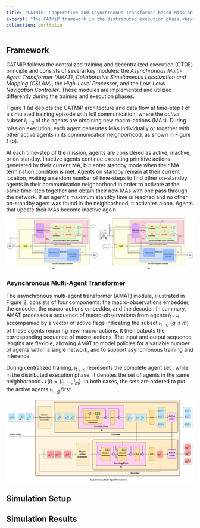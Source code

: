 ```yaml
---
title: "CATMiP: Cooperative and Asynchronous Transformer-based Mission Planning for Heterogeneous Teams of Mobile Robots"
excerpt: "The CATMiP framework in the distributed execution phase.<br/><img src='/images/CATMiP(Distributed).png'>"
collection: portfolio
---
```


## Framework
CATMiP follows the centralized training and decentralized execution (CTDE) principle and consists of several key modules: the *Asynchronous Multi-Agent Transformer (AMAT)*, *Collaborative Simultaneous Localization and Mapping (CSLAM)*, the *High-Level Processor*, and the *Low-Level Navigation Controller*.
These modules are implemented and utilized differently during the training and execution phases.

Figure 1 (a) depicts the CATMiP architecture and data flow at time-step $t$ of a simulated training episode with full communication, where the *active* subset $i_{1:g}$ of the agents are obtaining new macro-actions (MAs). During mission execution, each agent generates MAs individually or together with other active agents in its communication neighborhood, as shown in Figure 1 (b).

At each time-step of the mission, agents are considered as active, inactive, or on standby. Inactive agents continue executing primitive actions generated by their current MA, but enter standby mode when their MA termination condition is met. Agents on standby remain at their current location, waiting a random number of time-steps to find other on-standby agents in their communication neighborhood in order to activate at the same time-step together and obtain their new MAs with one pass through the network. If an agent's maximum standby time is reached and no other on-standby agent was found in the neighborhood, it activates alone. Agents that update their MAs become inactive again.

![CATMiP in centralized training and distributed execution phases](/images/CATMiP.png "Figure 1 - (a) The centralized training workflow of the CATMiP framework in a simulated mission episode. (b) Implementation of the CATMiP framework on a single robot during the execution phase, where robots share mapping information and their embedded macro-observations to generate new actions in a distributed way.")

### Asynchronous Multi-Agent Transformer

The asynchronous multi-agent transformer (AMAT) module, illustrated in Figure 2, consists of four components: the macro-observations embedder, the encoder, the macro-actions embedder, and the decoder. In summary, AMAT processes a sequence of macro-observations from agents $i_{1:m}$, accompanied by a vector of active flags indicating the subset $i_{1:g}$ ($g \le m$) of these agents requiring new macro-actions. It then outputs the corresponding sequence of macro-actions. The input and output sequence lengths are flexible, allowing AMAT to model policies for a variable number of agents within a single network, and to support asynchronous training and inference.

During centralized training, $i_{1:m}$ represents the complete agent set <MATH>I=\{1,\dots,N\}</MATH>, while in the distributed execution phase, it denotes the set of agents in the same neighborhood $\mathcal{N}(i)=\{i_1,\dots,i_m\}$. In both cases, the sets are ordered to put the active agents $i_{1:g}$ first.

![Centralized training of AMAT](/images/AMAT(Centralized).png "Figure 2 - Centralized macro-action inference as a part of the training process of AMAT. During distributed execution, the broker robot receives macro-observation embeddings from connected agents and transmits the newly obtained MAs back to them.")

## Simulation Setup

## Simulation Results

